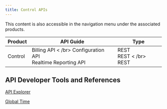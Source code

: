 ```yaml
---
title: Control APIs
---
```


This content is also accessible in the navigation menu under the associated products.

|Product|API Guide|Type|
|---|---|---|
|Control	|Billing API < /br> Configuration API <br /> Realtime Reporting API | REST <br /> REST < /br> REST <br />|

## API Developer Tools and References
[API Explorer](https://support.limelight.com/public/explorer/llnw-api-explorer.html)

[Global Time](/delivery/control/support_tools/global_time)
